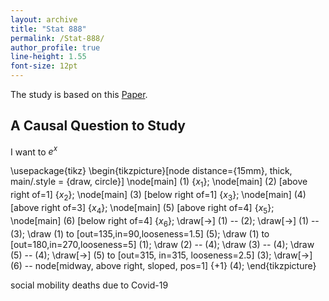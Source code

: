 ```yaml
---
layout: archive
title: "Stat 888"
permalink: /Stat-888/
author_profile: true
line-height: 1.55
font-size: 12pt
---
```



The study is based on this [Paper](https://arxiv.org/pdf/2103.04472.pdf).


## A Causal Question to Study

I want to $e^x$

\usepackage{tikz} 
\begin{tikzpicture}[node distance={15mm}, thick, main/.style = {draw, circle}] 
\node[main] (1) {$x_1$}; 
\node[main] (2) [above right of=1] {$x_2$}; 
\node[main] (3) [below right of=1] {$x_3$}; 
\node[main] (4) [above right of=3] {$x_4$}; 
\node[main] (5) [above right of=4] {$x_5$}; 
\node[main] (6) [below right of=4] {$x_6$}; 
\draw[->] (1) -- (2); 
\draw[->] (1) -- (3); 
\draw (1) to [out=135,in=90,looseness=1.5] (5); 
\draw (1) to [out=180,in=270,looseness=5] (1); 
\draw (2) -- (4); 
\draw (3) -- (4); 
\draw (5) -- (4); 
\draw[->] (5) to [out=315, in=315, looseness=2.5] (3); 
\draw[->] (6) -- node[midway, above right, sloped, pos=1] {+1} (4); 
\end{tikzpicture} 

social mobility deaths due to Covid-19
